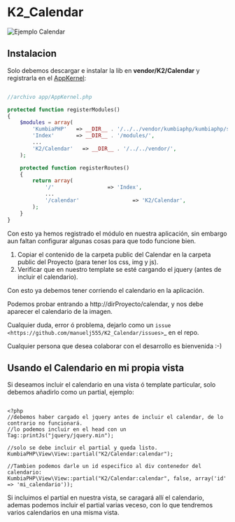 K2_Calendar
========


![Ejemplo Calendar](https://raw.github.com/manuelj555/K2_Calendar/master/calendar.png)

Instalacion
-----------

Solo debemos descargar e instalar la lib en **vendor/K2/Calendar** y registrarla en el [AppKernel](https://github.com/manuelj555/k2/blob/master/doc/app_kernel.rst):

```php

//archivo app/AppKernel.php

protected function registerModules()
{
    $modules = array(
        'KumbiaPHP'   => __DIR__ . '/../../vendor/kumbiaphp/kumbiaphp/src/',
        'Index'       => __DIR__ . '/modules/',
        ...
        'K2/Calendar'   => __DIR__ . '/../../vendor/',
    );

    protected function registerRoutes()
    {
        return array(
            '/'                 => 'Index',
            ...
            '/calendar'                 => 'K2/Calendar',
        );
    }
}
```

Con esto ya hemos registrado el módulo en nuestra aplicación, sin embargo aun faltan configurar algunas cosas para que todo funcione bien.

1. Copiar el contenido de la carpeta public del Calendar en la carpeta public del Proyecto (para tener los css, img y js).
2. Verificar que en nuestro template se esté cargando el jquery (antes de incluir el calendario).

Con esto ya debemos tener corriendo el calendario en la aplicación.

Podemos probar entrando a http://dirProyecto/calendar, y nos debe aparecer el calendario de la imagen.

Cualquier duda, error ó problema, dejarlo como un `issue <https://github.com/manuelj555/K2_Calendar/issues>`_ en el repo.

Cualquier persona que desea colaborar con el desarrollo es bienvenida :-)

Usando el Calendario en mi propia vista
---------------------------------------

Si deseamos incluir el calendario en una vista ó template particular, solo debemos añadirlo como un partial, ejemplo:

```html+php

<?php
//debemos haber cargado el jquery antes de incluir el calendar, de lo contrario no funcionará.
//lo podemos incluir en el head con un Tag::printJs("jquery/jquery.min");

//solo se debe incluir el partial y queda listo.
KumbiaPHP\View\View::partial("K2/Calendar:calendar");

//Tambien podemos darle un id especifico al div contenedor del calendario:
KumbiaPHP\View\View::partial("K2/Calendar:calendar", false, array('id' => 'mi_calendario'));
```

Si incluimos el partial en nuestra vista, se caragará allí el calendario, ademas podemos incluir el partial varias veceso, con lo que tendremos varios calendarios en una misma vista.